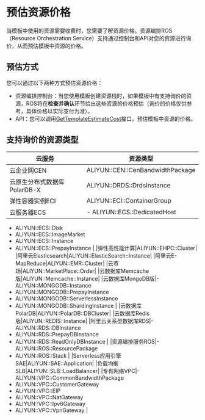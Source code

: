 # 预估资源价格

当模板中使用的资源需要收费时，您需要了解资源价格。资源编排ROS（Resource Orchestration Service）支持通过控制台和API对您的资源进行询价，从而预估模板中资源的价格。

## 预估方式

您可以通过以下两种方式预估资源价格：

-   资源编排控制台：当您使用模板创建资源栈时，如果模板中有支持询价的资源，ROS将在**检查并确认**环节给出这些资源的价格预估（询价的价格仅供参考，具体价格以实际支付为准）。
-   API：您可以调用[GetTemplateEstimateCost](/intl.zh-CN/API参考/模板相关接口/GetTemplateEstimateCost.md)接口，预估模板中资源的价格。

## 支持询价的资源类型

|云服务|资源类型|
|---|----|
|云企业网CEN|ALIYUN::CEN::CenBandwidthPackage|
|云原生分布式数据库PolarDB-X|ALIYUN::DRDS::DrdsInstance|
|弹性容器实例ECI|ALIYUN::ECI::ContainerGroup|
|云服务器ECS|-   ALIYUN::ECS::DedicatedHost
-   ALIYUN::ECS::Disk
-   ALIYUN::ECS::ImageMarket
-   ALIYUN::ECS::Instance
-   ALIYUN::ECS::PrepayInstance |
|弹性高性能计算|ALIYUN::EHPC::Cluster|
|阿里云Elasticsearch|ALIYUN::ElasticSearch::Instance|
|阿里云E-MapReduce|ALIYUN::EMR::Cluster|
|云市场|ALIYUN::MarketPlace::Order|
|云数据库Memcache版|ALIYUN::Memcache::Instance|
|云数据库MongoDB版|-   ALIYUN::MONGODB::Instance
-   ALIYUN::MONGODB::PrepayInstance
-   ALIYUN::MONGODB::ServerlessInstance
-   ALIYUN::MONGODB::ShardingInstance |
|云数据库PolarDB|ALIYUN::PolarDB::DBCluster|
|云数据库Redis版|ALIYUN::REDIS::Instance|
|阿里云关系型数据库RDS|-   ALIYUN::RDS::DBInstance
-   ALIYUN::RDS::PrepayDBInstance
-   ALIYUN::RDS::ReadOnlyDBInstance |
|资源编排服务ROS|-   ALIYUN::ROS::ResourcePackage
-   ALIYUN::ROS::Stack |
|Serverless应用引擎SAE|ALIYUN::SAE::Application|
|负载均衡SLB|ALIYUN::SLB::LoadBalancer|
|专有网络VPC|-   ALIYUN::VPC::CommonBandwidthPackage
-   ALIYUN::VPC::CustomerGateway
-   ALIYUN::VPC::EIP
-   ALIYUN::VPC::NatGateway
-   ALIYUN::VPC::Ipv6Gateway
-   ALIYUN::VPC::VpnGateway |

